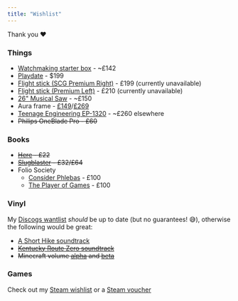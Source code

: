 ```yaml
---
title: "Wishlist"
---
```


Thank you ❤️

### Things
* [Watchmaking starter box](https://sutcliffehansen.com/products/watchmaking-starter-box) - ~£142
* [Playdate](https://play.date) - $199
* [Flight stick (SCG Premium Right)](https://flightsimcontrols.co.uk/product/gladiator-nxt-evo-space-combat-edition/) - £199 (currently unavailable)
* [Flight stick (Premium Left)](https://flightsimcontrols.co.uk/product/gladiator-nxt-evo-omni-throttle/) - £210 (currently unavailable)
* [26" Musical Saw](https://www.flinn-garlick-saws.co.uk/product/roberts-lee-parkstone-musical-saw-kit/) - ~£150
* Aura frame - [£149](https://auraframes.co.uk/digital-frames/color/carver-mat)/[£269](https://auraframes.co.uk/digital-frames/color/walden-ink-mat)
* [Teenage Engineering EP-1320](https://teenage.engineering/products/ep-1320) - ~£260 elsewhere
* ~~Philips OneBlade Pro - £60~~

### Books
* ~~[Here](https://www.amazon.co.uk/dp/0241755700/?coliid=IPX70JBO6D1JJ&colid=2F934XI58B616&psc=1&ref_=list_c_wl_lv_ov_lig_dp_it_im) - £22~~ 
* ~~[Slugblaster](https://www.myth.works/en-gb/pages/slugblaster) - £32/£64~~
* Folio Society
  * [Consider Phlebas](https://www.foliosociety.com/uk/consider-phlebas.html) - £100
  * [The Player of Games](https://www.foliosociety.com/uk/the-player-of-games.html) - £100

### Vinyl

My [Discogs wantlist](https://www.discogs.com/wantlist?user=elliotwms) _should_ be up to date (but no guarantees! 😅), otherwise the following would be great: 

* [A Short Hike soundtrack](https://marksparling.bandcamp.com/album/a-short-hike-original-soundtrack)
* ~~[Kentucky Route Zero soundtrack](https://www.juno.co.uk/products/ben-babbitt-kentucky-route-zero-soundtrack-vinyl/1030274-01/)~~
* ~~Minecraft volume [alpha](https://www.discogs.com/master/801496-C418-Minecraft-Volume-Alpha?) and [beta](https://www.discogs.com/master/955222-C418-Minecraft-Volume-Beta)~~

### Games

Check out my [Steam wishlist](https://store.steampowered.com/wishlist/id/elliotwms/) or a [Steam voucher](https://store.steampowered.com/digitalgiftcards/)
